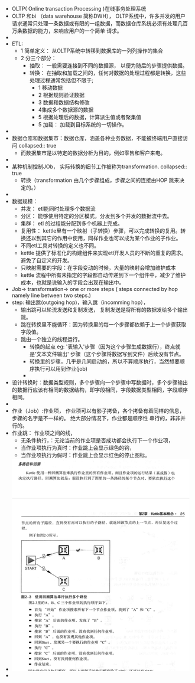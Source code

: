 - OLTP(  Online transaction Processing )在线事务处理系统
- OLTP 和bi  （data warehouse 简称DWH）， OLTP系统中，许多并发的用户请求通常只处理一条数据或有限的一组数据，而数据仓库系统必须有处理几百万条数据的能力，来响应用户的一个简单 请求。
-
- ETL:
	- 1 简单定义： 从OLTP系统中转移到数据库的一列列操作的集合
	- 2  分三个部分：
		- 抽取： 一般需要连接到不同的数据源， 以便为随后的步骤提供数据。
		- 转换： 在抽取和加载之间的，任何对数据的处理过程都是转换，这些处理过程通常包括但不限于;
			- 1 移动数据
			- 2 根据规则验证数据
			- 3 数据和数据结构修改
			- 4集成多个数据源的数据
			- 5 根据处理后的数据，计算派生值或者聚集值
			- 5 加载： 加载到目标系统的一切操作。
-
- 数据仓库和数据集市：数据仓库，涵盖各种业务数据，不能被终端用户直接访问
  collapsed:: true
	- 而数据集市是以特定的数据分析为目的，例如零售和客户来电。
-
- 某种机制控制JOb， 实际转换的细节工作被称为transformation.
  collapsed:: true
	- 转换（transformation 由几个步骤组成，步骤之间的连接由HOP 跳来决定的。）
-
- 数据规模：
	- 并发： etl能同时处理多个数据流
	- 分区： 能够使用特定的分区模式，分发到多个并发的数据流中去。
	- 集群： etl 的过程能分配到多个机器上完成。
	- 复用性： kettle里有一个映射（子转换）步骤，可以完成转换的复用。转换还以到其它的作用中使用，同样作业也可以成为某个作业的子作业。
	- 不同etl工具对转换的定义也不同。
	- kettle 提供了标准化的构建组件来实现etl开发人员的不断的重复的需求。避免了自定义的开发。
	- 只映射需要的字段：在字段变动的时候，大量的映射会增加维护成本
	- kettle 流程中所有未指定的字段都自动传递到下一个组件中，减少了维护成本，也就是说输入的字段会出现在输出中。
- Job-> transformation-> one or more steps ( steps connected by hop  namely line between two steps.)
- step:  输出跳(outgoing hop)，输入跳（incomming hop），
	- 输出跳可以轮流发送和复制发送， 复制发送是将所有的数据发给多个输出跳。
	- 跳在转换里不能循环：因为转换里的每一个步骤都依赖于上一个步骤获取字段值。
	- 跳由一个独立的线程运行。
		- 转换的起点 eg: '表输入'步骤（因为这个步骤生成数据行），终点就是'文本文件输出' 步骤（这个步骤将数据写到文件）后续没有节点。
		- 转换里的步骤，几乎是几同启动的，所以不算顺序执行，当然想要顺序执行可以用到作业(job)
		-
- 设计转换时：数据类型规则，多个步骤向一个步骤中写数据时，多个步骤输出的数据行应该有相同的数据结构，即字段相同，字段数据类型相同，字段顺序相同。
-
- 作业（Job）:作业项， 作业项可以有影子拷备，各个拷备有着同样的信息，步骤的名字是不一样的。 绝大部分情况下，作业都是顺序性 串行的，非非并行的。
- 作业跳： 作业项之间的线，
	- 无条件执行，：无论当前的作业项是否成功都会执行下一个作业项，
	- 当作业项执行为真时：作业跳上会显示绿色的钩，
	- 当作业项执行为假时：作业跳上会显示红色的停止图标。
- ![image.png](../assets/image_1694438939138_0.png)
-